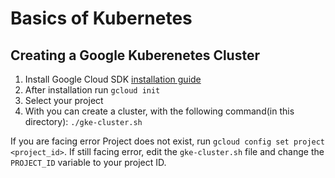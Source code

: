 # Basics of Kubernetes

## Creating a Google Kuberenetes Cluster
1. Install Google Cloud SDK [installation guide](https://cloud.google.com/sdk/docs/install)
2. After installation run `gcloud init`
3. Select your project
4. With you can create a cluster, with the following command(in this directory): `./gke-cluster.sh`

If you are facing error Project does not exist, run `gcloud config set project <project_id>`.
If still facing error, edit the `gke-cluster.sh` file and change the `PROJECT_ID` variable to your project ID.